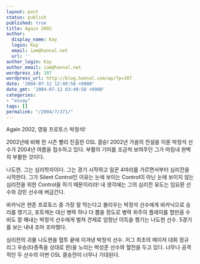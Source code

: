 ```yaml
---
layout: post
status: publish
published: true
title: Again 2002
author:
  display_name: Kay
  login: Kay
  email: iam@hannal.net
  url: ''
author_login: Kay
author_email: iam@hannal.net
wordpress_id: 307
wordpress_url: http://blog.hannal.com/wp/?p=307
date: '2004-07-12 12:40:58 +0900'
date_gmt: '2004-07-12 03:40:58 +0900'
categories:
- "essay"
tags: []
permalink: "/2004/7/371/"
---
```

<p>Again 2002, 영웅 프로토스 박정석!</p>
<p>2002년에 비해 한 시즌 빨리 진출한 OSL 결승! 2002년 가을의 전설을 이룬 박정석 선수가 2004년 여름을 접수하고 있다. 부활의 기미를 조금씩 보여주던 그가 마침내 완벽히 부활한 것이다.</p>
<p>나도현. 그는 심리학자이다. 그는 경기 시작하고 일꾼 4마리를 가르면서부터 심리전을 시작한다. 그가 Silent Control인 이유는 눈에 보이는 Control이 아닌 눈에 보이지 않는 심리전을 위한 Control을 하기 때문이리라! 내 생각에는 그의 심리전 유도는 임요환 선수와 강민 선수에 버금간다.</p>
<p>바카닉은 현존 프로토스 중 가장 잘 막는다고 불리우는 박정석 선수에게 바카닉으로 승리를 챙기고, 포토캐논 대신 병력 하나 더 뽑을 정도로 병력 위주의 플레이를 할만큼 수비도 잘 해내는 박정석 선수에게 벌쳐 견제로 엄청난 이득을 챙기는 나도현 선수. 5경기를 보는 내내 조마 조마했다.</p>
<p>심리전의 괴물 나도현을 혈투 끝에 이겨낸 박정석 선수. 저그 최초의 메이저 대회 정규 리그 우승(타종족을 상대로 한)을 노리는 박성준 선수와 혈전을 두고 있다. 너무나 공격적인 두 선수의 이번 OSL 결승전이 너무나 기대된다.</p>

